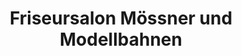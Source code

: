 ---
title: "Friseursalon Mössner und Modellbahnen"
url: /gutach-im-breisgau/friseursalon-moessner-und-modellbahnen/
shop: Friseur
---